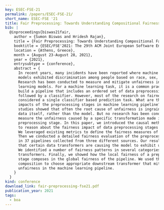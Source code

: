 ```yaml
---
key: ESEC-FSE-21
permalink: /papers/ESEC-FSE-21/
short_name: ESEC-FSE '21
title: Fair Preprocessing: Towards Understanding Compositional Fairness of Data Transformers in Machine Learning Pipeline
bib: |
  @inproceedings{biswas21fair,
    author = {Sumon Biswas and Hridesh Rajan},
    title = {Fair Preprocessing: Towards Understanding Compositional Fairness of Data Transformers in Machine Learning Pipeline},
    booktitle = {ESEC/FSE'2021: The 29th ACM Joint European Software Engineering Conference and Symposium on the Foundations of Software Engineering},
    location = {Athens, Greece},
    month = {August 23-August 28, 2021},
    year = {2021},
    entrysubtype = {conference},
    abstract = {
      In recent years, many incidents have been reported where machine learning
      models exhibited discrimination among people based on race, sex, age, etc.
      Research has been conducted to measure and mitigate unfairness in machine
      learning models. For a machine learning task, it is a common practice to
      build a pipeline that includes an ordered set of data preprocessing stages
      followed by a classifier. However, most of the research on fairness has
      considered a single classifier based prediction task. What are the fairness
      impacts of the preprocessing stages in machine learning pipeline? Furthermore,
      studies showed that often the root cause of unfairness is ingrained in the
      data itself, rather than the model. But no research has been conducted to
      measure the unfairness caused by a specific transformation made in the data
      preprocessing stage. In this paper, we introduced the causal method of fairness
      to reason about the fairness impact of data preprocessing stages in ML pipeline.
      We leveraged existing metrics to define the fairness measures of the stages.
      Then we conducted a detailed fairness evaluation of the preprocessing stages
      in 37 pipelines collected from three different sources. Our results show
      that certain data transformers are causing the model to exhibit unfairness.
      We identified a number of fairness patterns in several categories of data
      transformers. Finally, we showed how the local fairness of a preprocessing
      stage composes in the global fairness of the pipeline. We used the fairness
      composition to choose appropriate downstream transformer that mitigates
      unfairness in the machine learning pipeline.
    }
  }
kind: conference
download_link: fair-preprocessing-fse21.pdf
publication_year: 2021
tags:
  - boa
---
```

